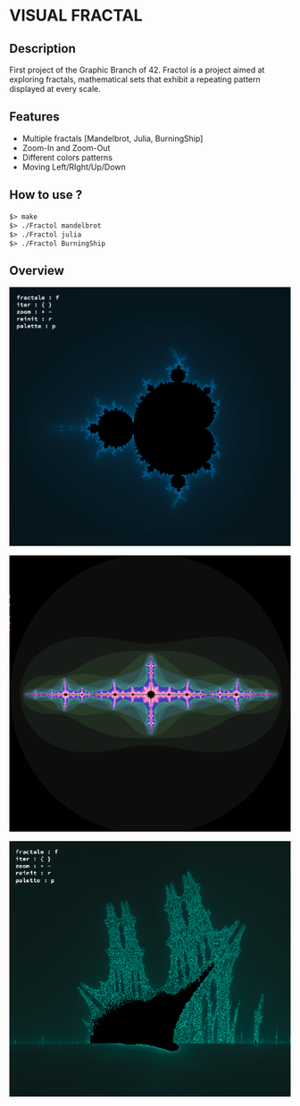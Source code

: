# VISUAL FRACTAL

## Description

First project of the Graphic Branch of 42.
Fractol is a project aimed at exploring fractals, mathematical sets that exhibit a repeating pattern displayed at every scale. 

## Features

* Multiple fractals [Mandelbrot, Julia, BurningShip]
* Zoom-In and Zoom-Out
* Different colors patterns
* Moving Left/RIght/Up/Down


## How to use ?

```
$> make
$> ./Fractol mandelbrot
$> ./Fractol julia
$> ./Fractol BurningShip
```

## Overview

![alt text](pics/MB.png)

![alt text](pics/julia.png)

![alt text](pics/BS.png)
